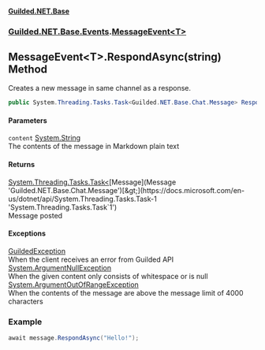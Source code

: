 
#### [Guilded.NET.Base](index 'index')
### [Guilded.NET.Base.Events](index#Guilded_NET_Base_Events 'Guilded.NET.Base.Events').[MessageEvent&lt;T&gt;](MessageEvent_T_ 'Guilded.NET.Base.Events.MessageEvent&lt;T&gt;')
## MessageEvent&lt;T&gt;.RespondAsync(string) Method
Creates a new message in same channel as a response.  
```csharp
public System.Threading.Tasks.Task<Guilded.NET.Base.Chat.Message> RespondAsync(string content);
```

#### Parameters
<a name='Guilded_NET_Base_Events_MessageEvent_T__RespondAsync(string)_content'></a>
`content` [System.String](https://docs.microsoft.com/en-us/dotnet/api/System.String 'System.String')  
The contents of the message in Markdown plain text
  

#### Returns
[System.Threading.Tasks.Task&lt;](https://docs.microsoft.com/en-us/dotnet/api/System.Threading.Tasks.Task-1 'System.Threading.Tasks.Task`1')[Message](Message 'Guilded.NET.Base.Chat.Message')[&gt;](https://docs.microsoft.com/en-us/dotnet/api/System.Threading.Tasks.Task-1 'System.Threading.Tasks.Task`1')  
Message posted

#### Exceptions
[GuildedException](GuildedException 'Guilded.NET.Base.GuildedException')  
When the client receives an error from Guilded API
[System.ArgumentNullException](https://docs.microsoft.com/en-us/dotnet/api/System.ArgumentNullException 'System.ArgumentNullException')  
When the given content only consists of whitespace or is null
[System.ArgumentOutOfRangeException](https://docs.microsoft.com/en-us/dotnet/api/System.ArgumentOutOfRangeException 'System.ArgumentOutOfRangeException')  
When the contents of the message are above the message limit of 4000 characters
### Example
```csharp
await message.RespondAsync("Hello!");  
```
